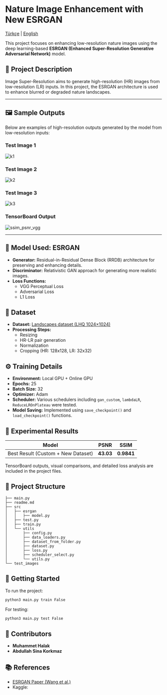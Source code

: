 # Nature Image Enhancement with New ESRGAN
[Türkçe](readme.md) | [English](readme_en.md)

This project focuses on enhancing low-resolution nature images using the deep learning-based **ESRGAN (Enhanced Super-Resolution Generative Adversarial Network)** model.

## 📌 Project Description

Image Super-Resolution aims to generate high-resolution (HR) images from low-resolution (LR) inputs. In this project, the ESRGAN architecture is used to enhance blurred or degraded nature landscapes.

---

## 🖼️ Sample Outputs
Below are examples of high-resolution outputs generated by the model from low-resolution inputs:

### Test Image 1

![k1](https://github.com/user-attachments/assets/ac433516-1f27-4318-8490-f87b52d1dc8e)  

### Test Image 2

![k2](https://github.com/user-attachments/assets/cfc05f17-2b7c-4a35-a56a-6e223e39a7aa) 

### Test Image 3

![k3](https://github.com/user-attachments/assets/df9b2ac2-1060-4e80-b128-64471668377b) 

### TensorBoard Output

![ssim_psnr_vgg](https://github.com/user-attachments/assets/5efafb75-9410-46e9-8b6e-434025762732)

---

## 🧠 Model Used: ESRGAN

- **Generator:** Residual-in-Residual Dense Block (RRDB) architecture for preserving and enhancing details.
- **Discriminator:** Relativistic GAN approach for generating more realistic images.
- **Loss Functions:**
  - VGG Perceptual Loss
  - Adversarial Loss
  - L1 Loss

## 📁 Dataset

- **Dataset:** [Landscapes dataset (LHQ 1024×1024)](https://www.kaggle.com/datasets/dimensi0n/lhq-1024)
- **Processing Steps:**
  - Resizing
  - HR-LR pair generation
  - Normalization
  - Cropping (HR: 128x128, LR: 32x32)

## ⚙️ Training Details

- **Environment:** Local GPU + Online GPU 
- **Epochs:** 25 
- **Batch Size:** 32
- **Optimizer:** Adam
- **Scheduler:** Various schedulers including `gan_custom`, `lambdaLR`, `ReduceLROnPlateau` were tested.
- **Model Saving:** Implemented using `save_checkpoint()` and `load_checkpoint()` functions.

## 🔬 Experimental Results

| Model | PSNR | SSIM |
|-------|------|------|
| Best Result (Custom + New Dataset) | **43.03** | **0.9841** |

TensorBoard outputs, visual comparisons, and detailed loss analysis are included in the project files.

## 🔧 Project Structure

```
├── main.py
├── readme.md
├── src
│   ├── esrgan
│   │   ├── model.py
│   ├── test.py
│   ├── train.py
│   └── utils
│       ├── config.py
│       ├── data_loaders.py
│       ├── dataset_from_folder.py
│       ├── dataset.py
│       ├── loss.py
│       ├── scheduler_select.py
│       └── utils.py
└── test_images
```

## 🏁 Getting Started

To run the project:

```bash
python3 main.py train False
```

For testing:

```bash
python3 main.py test False
```

## 👥 Contributors

* **Muhammet Halak** 
* **Abdullah Sina Korkmaz** 

## 📚 References

* [ESRGAN Paper (Wang et al.)](http://arxiv.org/abs/1809.00219)
* Kaggle: